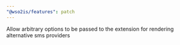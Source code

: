 ```yaml
---
"@wso2is/features": patch
---
```


Allow arbitrary options to be passed to the extension for rendering alternative sms providers
